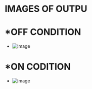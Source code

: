 # IMAGES OF OUTPU
# *OFF CONDITION
* ![image](https://user-images.githubusercontent.com/101356629/164883825-45790a1d-9889-436a-b0fe-4a361775c151.png)
# *ON CODITION
* ![image](https://user-images.githubusercontent.com/101356629/164883841-d26e521f-f774-4a32-a37f-aa038bf04d87.png)

